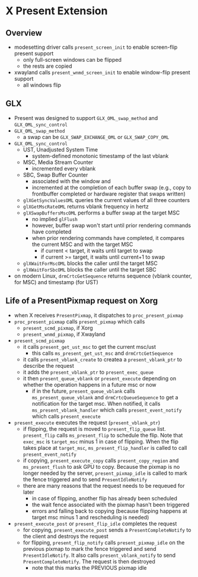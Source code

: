 X Present Extension
===================

## Overview

- modesetting driver calls `present_screen_init` to enable screen-flip present
  support
  - only full-screen windows can be flipped
  - the rests are copied
- xwayland calls `present_wnmd_screen_init` to enable window-flip present
  support
  - all windows flip

## GLX

- Present was designed to support `GLX_OML_swap_method` and
  `GLX_OML_sync_control`
- `GLX_OML_swap_method`
  - a swap can be `GLX_SWAP_EXCHANGE_OML` or `GLX_SWAP_COPY_OML`
- `GLX_OML_sync_control`
  - UST, Unadjusted System Time
    - system-defined monotonic timestamp of the last vblank
  - MSC, Media Stream Counter
    - incremented every vblank
  - SBC, Swap Buffer Counter
    - associated with the window and
    - incremented at the completion of each buffer swap (e.g., copy to
      frontbuffer completed or hardware register that swaps written) 
  - `glXGetSyncValuesOML` queries the current values of all three counters
  - `glXGetMscRateOML` returns vblank frequency in hertz
  - `glXSwapBuffersMscOML` performs a buffer swap at the target MSC
    - no implied `glFlush`
    - however, buffer swap won't start until prior rendering commands have
      completed
    - when prior rendering commands have completed, it compares the current
      MSC and with the target MSC
      - if current < target, it waits until target to swap
      - if current >= target, it waits until current+1 to swap
  - `glXWaitForMscOML` blocks the caller until the target MSC
  - `glXWaitForSbcOML` blocks the caller until the target SBC
- on modern Linux, `drmCrtcGetSequence` returns sequence (vblank counter, for
  MSC) and timestamp (for UST)

## Life of a PresentPixmap request on Xorg

- when X receives `PresentPixmap`, it dispatches to `proc_present_pixmap`
- `proc_present_pixmap` calls `present_pixmap` which calls
  - `present_scmd_pixmap`, if Xorg
  - `present_wnmd_pixmap`, if Xwayland
- `present_scmd_pixmap`
  - it calls `present_get_ust_msc` to get the current msc/ust
    - this calls `ms_present_get_ust_msc` and `drmCrtcGetSequence`
  - it calls `present_vblank_create` to createa a `present_vblank_ptr` to
    describe the request
  - it adds the `present_vblank_ptr` to `present_exec_queue`
  - it then `present_queue_vblank` or `present_execute` depending on whether
    the operation happens in a future msc or now
    - if in the future, `present_queue_vblank` calls `ms_present_queue_vblank`
      and `drmCrtcQueueSequence` to get a notification for the target msc.
      When notified, it calls `ms_present_vblank_handler` which calls
      `present_event_notify` which calls `present_execute`
- `present_execute` executes the request (`present_vblank_ptr`)
  - if flipping, the request is moved to `present_flip_queue` list.
    `present_flip` calls `ms_present_flip` to schedule the flip.  Note that
    `exec_msc` is `target_msc` minus 1 in case of flipping.  When the flip
    takes place at `target_msc`, `ms_present_flip_handler` is called to call
    `present_event_notify`
  - if copying, `present_execute_copy` calls `present_copy_region` and
    `ms_present_flush` to ask GPU to copy.  Because the pixmap is no longer
    needed by the server, `present_pixmap_idle` is called to mark the fence
    triggered and to send `PresentIdleNotify`
  - there are many reasons that the request needs to be requeued for later
    - in case of flipping, another flip has already been scheduled
    - the wait fence associated with the pixmap hasn't been triggered
    - errors and falling back to copying (because flipping happens at target
      msc minus 1 and rescheduling is needed)
- `present_execute_post` or `present_flip_idle` completes the request
  - for copying, `present_execute_post` sends a `PresentCompleteNotify` to the
    client and destroys the request
  - for flipping, `present_flip_notify` calls `present_pixmap_idle` on the
    previous pixmap to mark the fence triggered and send `PresentIdleNotify`.
    It also calls `present_vblank_notify` to send `PresentCompleteNotify`.
    The request is then destroyed
    - note that this marks the PREVIOUS pixmap idle
